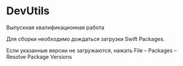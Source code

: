 # DevUtils
Выпускная квалификационная работа

Для сборки необходимо дождаться загрузки Swift Packages.

Если указанные версии не загружаются, нажать File – Packages – Resolve Package Versions
